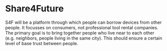 # Share4Future
S4F will be a platform through which people can borrow devices from other people. It focusses on consumers, not professional tool rental companies. The primary goal is to bring together people who live near to each other (e.g. neighbors, people living in the same city). This should ensure a certain level of base trust between people.
